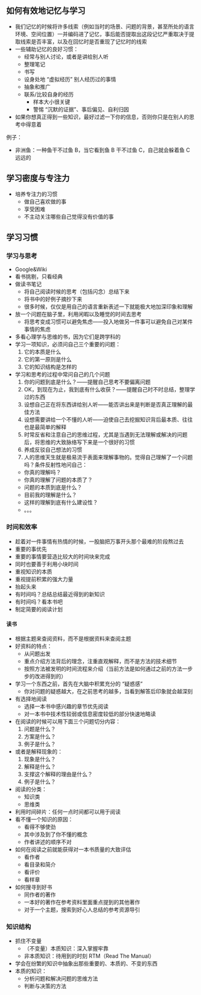 ## 如何有效地记忆与学习

- 我们记忆的时候将许多线索（例如当时的场景、问题的背景，甚至所处的语言环境、空间位置）一并编码进了记忆，事后能否提取出这段记忆严重取决于提取线索是否丰富，以及在回忆时是否重现了记忆时的线索
- 一些辅助记忆的良好习惯：
  - 经常与别人讨论，或者是讲给别人听
  - 整理笔记
  - 书写
  - 设身处地 “虚拟经历” 别人经历过的事情
  - 抽象和推广
  - 联系/比较自身的经历
    - 样本大小很关键
    - 警惕 “沉默的证据”、事后偏见、自利归因
- 如果你想真正得到一些知识，最好过滤一下你的信息，否则你只是在别人的思考中得意着

例子：
- 非洲鱼：一种鱼干不过鱼 B，当它看到鱼 B 干不过鱼 C，自己就会躲着鱼 C 远远的

## 学习密度与专注力

- 培养专注力的习惯
  - 做自己喜欢做的事
  - 享受困难
  - 不主动关注哪些自己觉得没有价值的事

## 学习习惯

### 学习与思考

- Google&Wiki
- 看书挑剔，只看经典
- 做读书笔记
  - 将自己阅读时候的思考（包括闪念）总结下来
  - 将书中的好例子摘抄下来
  - 很多时候，仅仅是用自己的语言重新表述一下就能极大地加深印象和理解
- 放一个问题在脑子里，利用闲暇以及睡觉的时间去思考
  - 将思考变成习惯可以避免焦虑——投入地做另一件事可以避免自己对某件事情的焦虑
- 多看心理学与思维的书，因为它们是跨学科的
- 学习一项知识，必须问自己三个重要的问题：
  1. 它的本质是什么
  2. 它的第一原则是什么
  3. 它的知识结构是怎样的
- 学习和思考的过程中常问自己的几个问题
  1. 你的问题到底是什么？——提醒自己思考不要偏离问题
  2. OK，到现在为止，我到底有什么收获？——提醒自己时不时总结，整理学过的东西
  3. 设想自己正在将东西讲给别人听——能否讲出来是判断是否真正理解的最佳方法
  4. 设想需要讲给一个不懂的人听——迫使自己去挖掘知识背后最本质、往往也是最简单的解释
  5. 时常反省和注意自己的思维过程，尤其是当遇到无法理解或解决的问题后，将思维的大致脉络写下来是一个很好的习惯
  6. 养成反驳自己想法的习惯
  7. 人的思维天生就是极易流于表面来理解事物的。觉得自己理解了一个问题吗？条件反射性地问自己：
    - 你真的理解吗？
    - 你真的理解了问题的本质了？
    - 问题的本质到底是什么？
    - 目前我的理解是什么？
    - 这样的理解到底有什么建设性？
    - 。。。

### 时间和效率

- 趁着对一件事情有热情的时候，一股脑把万事开头那个最难的阶段熬过去
- 重要的事优先
- 重要的事情要营造比较大的时间块来完成
- 同时也要善于利用小块时间
- 重视知识的本质
- 重视提前积累的强大力量
- 抬起头来
- 有时间吗？总结总结最近得到的新知识
- 有时间吗？看本书吧
- 制定简要的阅读计划

#### 读书

- 根据主题来查阅资料，而不是根据资料来查阅主题
- 好资料的特点：
  - 从问题出发
  - 重点介绍方法背后的理念，注重直观解释，而不是方法的技术细节
  - 按照方法被发明的时间流程来介绍（当前方法是如何通过之前的方法一步步的改进得到的）
- 学习一个东西之前，首先在大脑中积累充分的 “疑惑感”
  - 你对问题的疑惑越大，在之前思考的越多，当看到解答后印象就会越深刻
- 有选择地阅读
  - 选择一本书中感兴趣的章节优先阅读
  - 对一本书中技术性较弱或信息密度较低的部分快速地略读
- 在阅读的时候可以用下面三个问题切分内容：
  1. 问题是什么？
  2. 方案是什么？
  3. 例子是什么？
- 或者是解释现象的：
  1. 现象是什么？
  2. 解释是什么？
  3. 支撑这个解释的理由是什么？
  4. 例子是什么？
- 阅读的分类：
  - 知识类
  - 思维类
- 利用时间碎片：任何一点时间都可以用于阅读
- 看不懂一个知识的原因：
  - 看得不够使劲
  - 其中涉及到了你不懂的概念
  - 作者讲述的顺序不对
- 如何在阅读之前就能获得对一本书质量的大致评估
  - 看作者
  - 看目录和简介
  - 看评价
  - 看样章
- 如何搜寻到好书
  - 同作者的著作
  - 一本好的著作在参考资料里面重点提到的其他著作
  - 对于一个主题，搜索到好心人总结的参考资源导引

### 知识结构

- 抓住不变量
  - （不变量）本质知识：深入掌握牢靠
  - 非本质知识：待用到的时刻 RTM（Read The Manual）
- 学会在纷繁的知识中抽象出那些重要的、本质的、不变的东西
- 本质的知识：
  - 分析问题和解决问题的思维方法
  - 判断与决策的方法
